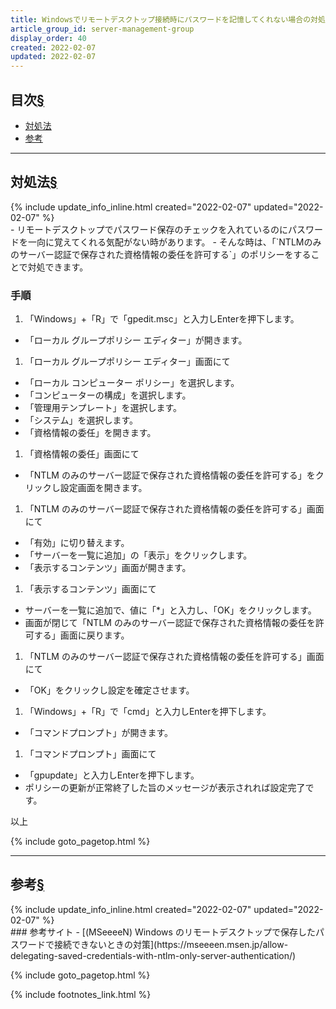 ```yaml
---
title: Windowsでリモートデスクトップ接続時にパスワードを記憶してくれない場合の対処法
article_group_id: server-management-group
display_order: 40
created: 2022-02-07
updated: 2022-02-07
---
```


## <a name="index">目次</a><a class="heading-anchor-permalink" href="#目次">§</a>

<ul id="index_ul">
<li><a href="#対処法">対処法</a></li>
<li><a href="#参考">参考</a></li>
</ul>

* * *
## <a name="対処法">対処法</a><a class="heading-anchor-permalink" href="#対処法">§</a>
<div class="chapter-updated">{% include update_info_inline.html created="2022-02-07" updated="2022-02-07" %}</div>
- リモートデスクトップでパスワード保存のチェックを入れているのにパスワードを一向に覚えてくれる気配がない時があります。
- そんな時は、「`NTLMのみのサーバー認証で保存された資格情報の委任を許可する`」のポリシーをすることで対処できます。

### 手順
1. 「Windows」+「R」で「gpedit.msc」と入力しEnterを押下します。
  - 「ローカル グループポリシー エディター」が開きます。

1. 「ローカル グループポリシー エディター」画面にて
  - 「ローカル コンピューター ポリシー」を選択します。
  - 「コンピューターの構成」を選択します。
  - 「管理用テンプレート」を選択します。
  - 「システム」を選択します。
  - 「資格情報の委任」を開きます。

1. 「資格情報の委任」画面にて
  - 「NTLM のみのサーバー認証で保存された資格情報の委任を許可する」をクリックし設定画面を開きます。

1. 「NTLM のみのサーバー認証で保存された資格情報の委任を許可する」画面にて
  - 「有効」に切り替えます。
  - 「サーバーを一覧に追加」の「表示」をクリックします。
  - 「表示するコンテンツ」画面が開きます。

1. 「表示するコンテンツ」画面にて
  - サーバーを一覧に追加で、値に「*」と入力し、「OK」をクリックします。
  - 画面が閉じて「NTLM のみのサーバー認証で保存された資格情報の委任を許可する」画面に戻ります。

1. 「NTLM のみのサーバー認証で保存された資格情報の委任を許可する」画面にて
  - 「OK」をクリックし設定を確定させます。

1. 「Windows」+「R」で「cmd」と入力しEnterを押下します。
  - 「コマンドプロンプト」が開きます。

1. 「コマンドプロンプト」画面にて
  - 「gpupdate」と入力しEnterを押下します。
  - ポリシーの更新が正常終了した旨のメッセージが表示されれば設定完了です。

以上

{% include goto_pagetop.html %}

* * *
## <a name="参考">参考</a><a class="heading-anchor-permalink" href="#参考">§</a>
<div class="chapter-updated">{% include update_info_inline.html created="2022-02-07" updated="2022-02-07" %}</div>
### 参考サイト
- [(MSeeeeN) Windows のリモートデスクトップで保存したパスワードで接続できないときの対策](https://mseeeen.msen.jp/allow-delegating-saved-credentials-with-ntlm-only-server-authentication/)

{% include goto_pagetop.html %}

{% include footnotes_link.html %}
